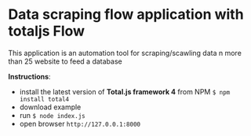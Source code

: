 # Data scraping flow application with totaljs Flow

This application is an automation tool for scraping/scawling data n more than 25 website to feed a database



__Instructions__:

- install the latest version of __Total.js framework 4__ from NPM `$ npm install total4`
- download example
- run `$ node index.js`
- open browser `http://127.0.0.1:8000`
